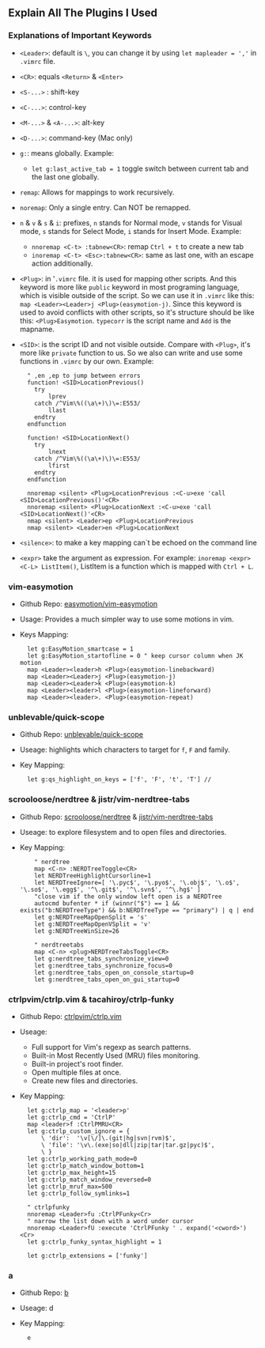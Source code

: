 ## Explain All The Plugins I Used

### Explanations of Important Keywords
* `<Leader>`: default is `\`, you can change it by using `let mapleader = ','` in `.vimrc` file. 
* `<CR>`: equals `<Return>`	\& `<Enter>`
* `<S-...>`	: shift-key
* `<C-...>`: control-key		
* `<M-...>` & `<A-...>`: alt-key 
* `<D-...>`: command-key (Mac only)
* `g:`: means globally. Example: 
    * `let g:last_active_tab = 1` toggle switch between current tab and the last one globally.
* `remap`: Allows for mappings to work recursively.
* `noremap`: Only a single entry. Can NOT be remapped.
* `n` & `v` & `s` & `i`: prefixes, `n` stands for Normal mode, `v` stands for Visual mode, `s` stands for Select Mode, `i` stands for Insert Mode. Example: 
    * `nnoremap <C-t> :tabnew<CR>`: remap `Ctrl + t` to create a new tab
    * `inoremap <C-t> <Esc>:tabnew<CR>`: same as last one, with an escape action additionally.
* `<Plug>`: in '`.vimrc` file. it is used for mapping other scripts. And this keyword is more like `public` keyword in most programing language, which is visible outside of the script. So we can use it in `.vimrc` like this:  `map <Leader><Leader>j <Plug>(easymotion-j)`. Since this keyword is used to avoid conflicts with other scripts, so it's structure should be like this: `<Plug>Easymotion`. `typecorr` is the script name and `Add` is the mapname.
* `<SID>`: is the script ID and not visible outside. Compare with `<Plug>`, it's more like `private` function to us. So we also can write and use some functions in `.vimrc` by our own. Example: 

        " ,en ,ep to jump between errors
        function! <SID>LocationPrevious()
          try
              lprev
          catch /^Vim\%((\a\+)\)\=:E553/
              llast
          endtry
        endfunction
    
        function! <SID>LocationNext()
          try
              lnext
          catch /^Vim\%((\a\+)\)\=:E553/
              lfirst
          endtry
        endfunction
    
        nnoremap <silent> <Plug>LocationPrevious :<C-u>exe 'call <SID>LocationPrevious()'<CR>
        nnoremap <silent> <Plug>LocationNext :<C-u>exe 'call <SID>LocationNext()'<CR>
        nmap <silent> <Leader>ep <Plug>LocationPrevious
        nmap <silent> <Leader>en <Plug>LocationNext
        
* `<silence>`:  to make a key mapping can`t be echoed on the command line
* `<expr>` take the argument as expression. For example: `inoremap <expr> <C-L> ListItem()`, ListItem is a function which is mapped with `Ctrl + L`.

### vim-easymotion

* Github Repo: [easymotion/vim-easymotion](https://github.com/easymotion/vim-easymotion)
* Usage: Provides a much simpler way to use some motions in vim.
* Keys Mapping: 

        let g:EasyMotion_smartcase = 1
        let g:EasyMotion_startofline = 0 " keep cursor column when JK motion
        map <Leader><leader>h <Plug>(easymotion-linebackward)
        map <Leader><Leader>j <Plug>(easymotion-j)
        map <Leader><Leader>k <Plug>(easymotion-k)
        map <Leader><leader>l <Plug>(easymotion-lineforward)
        map <Leader><leader>. <Plug>(easymotion-repeat)

### unblevable/quick-scope

* Github Repo: [unblevable/quick-scope](https://github.com/unblevable/quick-scope)
* Useage: highlights which characters to target for `f`, `F` and family.
* Key Mapping: 

        let g:qs_highlight_on_keys = ['f', 'F', 't', 'T'] // 

### scrooloose/nerdtree & jistr/vim-nerdtree-tabs
* Github Repo: [scrooloose/nerdtree](https://github.com/scrooloose/nerdtree) & [jistr/vim-nerdtree-tabs](https://github.com/jistr/vim-nerdtree-tabs)
* Useage: to explore filesystem and to open files and directories.
* Key Mapping: 

          " nerdtree
          map <C-n> :NERDTreeToggle<CR>
          let NERDTreeHighlightCursorline=1
          let NERDTreeIgnore=[ '\.pyc$', '\.pyo$', '\.obj$', '\.o$', '\.so$', '\.egg$', '^\.git$', '^\.svn$', '^\.hg$' ]
          "close vim if the only window left open is a NERDTree
          autocmd bufenter * if (winnr("$") == 1 && exists("b:NERDTreeType") && b:NERDTreeType == "primary") | q | end
          let g:NERDTreeMapOpenSplit = 's'
          let g:NERDTreeMapOpenVSplit = 'v'
          let g:NERDTreeWinSize=26
    
          " nerdtreetabs
          map <C-n> <plug>NERDTreeTabsToggle<CR>
          let g:nerdtree_tabs_synchronize_view=0
          let g:nerdtree_tabs_synchronize_focus=0
          let g:nerdtree_tabs_open_on_console_startup=0
          let g:nerdtree_tabs_open_on_gui_startup=0

### ctrlpvim/ctrlp.vim & tacahiroy/ctrlp-funky
* Github Repo: [ctrlpvim/ctrlp.vim](https://github.com/ctrlpvim/ctrlp.vim)
* Useage: 
    * Full support for Vim's regexp as search patterns.
    * Built-in Most Recently Used (MRU) files monitoring.
    * Built-in project's root finder.
    * Open multiple files at once.
    * Create new files and directories. 
* Key Mapping: 

        let g:ctrlp_map = '<leader>p' 
        let g:ctrlp_cmd = 'CtrlP'
        map <leader>f :CtrlPMRU<CR>
        let g:ctrlp_custom_ignore = {
            \ 'dir':  '\v[\/]\.(git|hg|svn|rvm)$',
            \ 'file': '\v\.(exe|so|dll|zip|tar|tar.gz|pyc)$',
            \ }
        let g:ctrlp_working_path_mode=0
        let g:ctrlp_match_window_bottom=1
        let g:ctrlp_max_height=15
        let g:ctrlp_match_window_reversed=0
        let g:ctrlp_mruf_max=500
        let g:ctrlp_follow_symlinks=1

        " ctrlpfunky
        nnoremap <Leader>fu :CtrlPFunky<Cr>
        " narrow the list down with a word under cursor
        nnoremap <Leader>fU :execute 'CtrlPFunky ' . expand('<cword>')<Cr>
        let g:ctrlp_funky_syntax_highlight = 1
    
        let g:ctrlp_extensions = ['funky']



### a
* Github Repo: [b](c)
* Useage: d
* Key Mapping: 

        e

